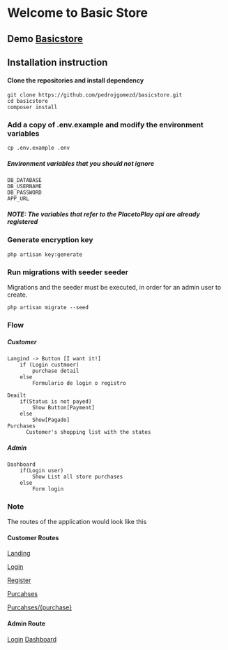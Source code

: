 # Welcome to Basic Store
## Demo [Basicstore](https://basicstore.herokuapp.com)
## Installation instruction

#### Clone the repositories and install dependency

    git clone https://github.com/pedrojgomezd/basicstore.git
    cd basicstore
    composer install

### Add a copy of .env.example and modify the environment variables
    cp .env.example .env
   
##### Environment variables that you should not ignore
    DB_DATABASE
    DB_USERNAME
	DB_PASSWORD
    APP_URL
##### NOTE: The variables that refer to the PlacetoPlay api are already registered

###   Generate encryption key

    php artisan key:generate

### Run migrations with seeder seeder

Migrations and the seeder must be executed, in order for an admin user to create.

    php artisan migrate --seed
### Flow
##### Customer

    Langind -> Button [I want it!]
    	if (Login custmoer)
            purchase detail
        else
            Formulario de login o registro
        
    Deailt
        if(Status is not payed)
            Show Button[Payment]
        else
            Show[Pagado]
    Purchases
	      Customer's shopping list with the states

##### Admin
	Dashboard
		if(Login user)
			Show List all store purchases
		else
			Form login

### Note
The routes of the application would look like this
#### Customer Routes
[Landing](http://localhos/)

[Login](http://localhos/login)

[Register](http://localhos/register)

[Purcahses](http://localhos/purcahses)

[Purcahses/{purchase}](http://localhos/purcahses/1)


#### Admin Route
[Login](http://localhos/admin/login)
[Dashboard](http://localhos/dashboard/)
